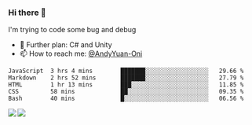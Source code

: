 ### Hi there 👋

I'm trying to code some bug and debug

- 🌱 Further plan: C# and Unity
- 📫 How to reach me: [@AndyYuan-Oni](https://github.com/AndyYuan-Oni)


<!--START_SECTION:waka-->
```text
JavaScript  3 hrs 4 mins        ███████░░░░░░░░░░░░░░░░░░   29.66 % 
Markdown    2 hrs 52 mins       ███████░░░░░░░░░░░░░░░░░░   27.79 % 
HTML        1 hr 13 mins        ███░░░░░░░░░░░░░░░░░░░░░░   11.85 % 
CSS         58 mins             ██░░░░░░░░░░░░░░░░░░░░░░░   09.35 % 
Bash        40 mins             █░░░░░░░░░░░░░░░░░░░░░░░░   06.56 %
```
<!--END_SECTION:waka-->

  <!--**AndyYuan-Oni/AndyYuan-Oni** is a ✨ _special_ ✨ repository because its `README.md` (this file) appears on your GitHub profile.-->
<!--[![Top Langs](https://github-readme-stats.vercel.app/api/top-langs/?username=AndyYUan-Oni&layout=compact)](https://github.com/AndyYUan-Oni/github-readme-stats)-->
<a href="https://github.com/AndyYUan-Oni/github-readme-stats">
  <img align="left" src="https://github-readme-stats.vercel.app/api?username=AndyYUan-Oni&hide=stars" />
</a>
<a href="https://github.com/AndyYUan-Oni/github-readme-stats">
  <img align="left" src="https://github-readme-stats.vercel.app/api/top-langs/?username=AndyYUan-Oni&layout=compact" />
</a>

